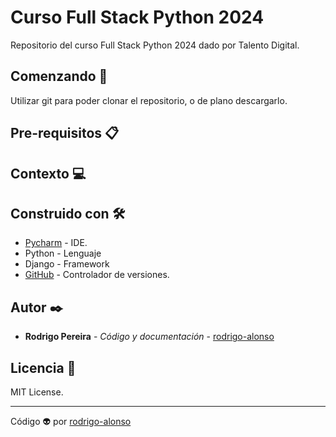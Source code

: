 # Curso Full Stack Python 2024
Repositorio del curso Full Stack Python 2024 dado por Talento Digital.

## Comenzando 🚀

Utilizar git para poder clonar el repositorio, o de plano descargarlo.

## Pre-requisitos 📋


## Contexto 💻


## Construido con 🛠️

* [Pycharm](https://www.jetbrains.com/pycharm/) - IDE.
* Python - Lenguaje
* Django - Framework
* [GitHub](https://github.com/) - Controlador de versiones.

## Autor ✒️
* **Rodrigo Pereira** - *Código y documentación* - [rodrigo-alonso](#rodrigo-alonso)

## Licencia 📄

MIT License.

---
Código 👽 por [rodrigo-alonso](https://github.com/rodrigo-alonso)
